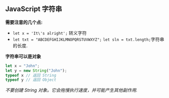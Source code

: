 ## JavaScript 字符串

**需要注意的几个点:**
- `let x = 'It\'s alright';` 转义字符
- `let txt = "ABCDEFGHIJKLMNOPQRSTUVWXYZ";`
`let sln = txt.length;`字符串的长度.

**字符串可以是对象**

```JavaScript
let x = "John";
let y = new String("John");
typeof x // 返回 String
typeof y // 返回 Object
```

*不要创建 String 对象。它会拖慢执行速度，并可能产生其他副作用.*